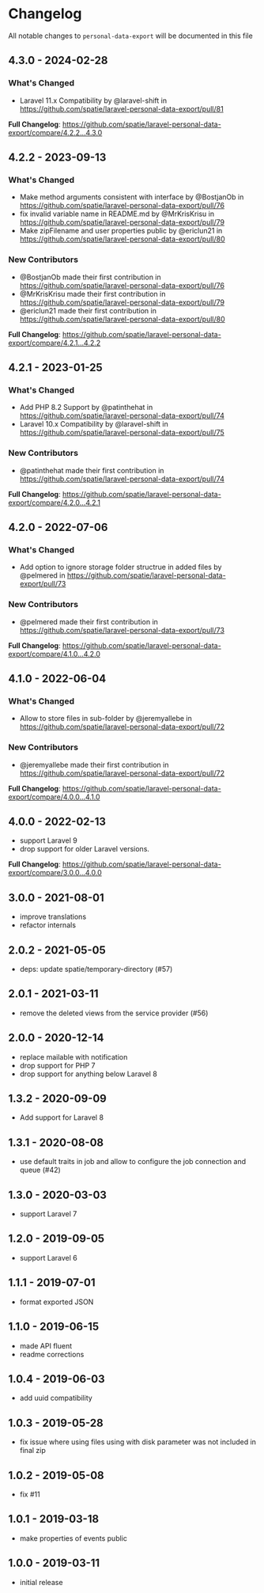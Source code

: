 # Changelog

All notable changes to `personal-data-export` will be documented in this file

## 4.3.0 - 2024-02-28

### What's Changed

* Laravel 11.x Compatibility by @laravel-shift in https://github.com/spatie/laravel-personal-data-export/pull/81

**Full Changelog**: https://github.com/spatie/laravel-personal-data-export/compare/4.2.2...4.3.0

## 4.2.2 - 2023-09-13

### What's Changed

- Make method arguments consistent with interface by @BostjanOb in https://github.com/spatie/laravel-personal-data-export/pull/76
- fix invalid variable name in README.md by @MrKrisKrisu in https://github.com/spatie/laravel-personal-data-export/pull/79
- Make zipFilename and user properties public by @ericlun21 in https://github.com/spatie/laravel-personal-data-export/pull/80

### New Contributors

- @BostjanOb made their first contribution in https://github.com/spatie/laravel-personal-data-export/pull/76
- @MrKrisKrisu made their first contribution in https://github.com/spatie/laravel-personal-data-export/pull/79
- @ericlun21 made their first contribution in https://github.com/spatie/laravel-personal-data-export/pull/80

**Full Changelog**: https://github.com/spatie/laravel-personal-data-export/compare/4.2.1...4.2.2

## 4.2.1 - 2023-01-25

### What's Changed

- Add PHP 8.2 Support by @patinthehat in https://github.com/spatie/laravel-personal-data-export/pull/74
- Laravel 10.x Compatibility by @laravel-shift in https://github.com/spatie/laravel-personal-data-export/pull/75

### New Contributors

- @patinthehat made their first contribution in https://github.com/spatie/laravel-personal-data-export/pull/74

**Full Changelog**: https://github.com/spatie/laravel-personal-data-export/compare/4.2.0...4.2.1

## 4.2.0 - 2022-07-06

### What's Changed

- Add option to ignore storage folder structrue in added files by @pelmered in https://github.com/spatie/laravel-personal-data-export/pull/73

### New Contributors

- @pelmered made their first contribution in https://github.com/spatie/laravel-personal-data-export/pull/73

**Full Changelog**: https://github.com/spatie/laravel-personal-data-export/compare/4.1.0...4.2.0

## 4.1.0 - 2022-06-04

### What's Changed

- Allow to store files in sub-folder by @jeremyallebe in https://github.com/spatie/laravel-personal-data-export/pull/72

### New Contributors

- @jeremyallebe made their first contribution in https://github.com/spatie/laravel-personal-data-export/pull/72

**Full Changelog**: https://github.com/spatie/laravel-personal-data-export/compare/4.0.0...4.1.0

## 4.0.0 - 2022-02-13

- support Laravel 9
- drop support for older Laravel versions.

**Full Changelog**: https://github.com/spatie/laravel-personal-data-export/compare/3.0.0...4.0.0

## 3.0.0 - 2021-08-01

- improve translations
- refactor internals

## 2.0.2 - 2021-05-05

- deps: update spatie/temporary-directory (#57)

## 2.0.1 - 2021-03-11

- remove the deleted views from the service provider (#56)

## 2.0.0 - 2020-12-14

- replace mailable with notification
- drop support for PHP 7
- drop support for anything below Laravel 8

## 1.3.2 - 2020-09-09

- Add support for Laravel 8

## 1.3.1 - 2020-08-08

- use default traits in job and allow to configure the job connection and queue (#42)

## 1.3.0 - 2020-03-03

- support Laravel 7

## 1.2.0 - 2019-09-05

- support Laravel 6

## 1.1.1 - 2019-07-01

- format exported JSON

## 1.1.0 - 2019-06-15

- made API fluent
- readme corrections

## 1.0.4 - 2019-06-03

- add uuid compatibility

## 1.0.3 - 2019-05-28

- fix issue where using files using with disk parameter was not included in final zip

## 1.0.2 - 2019-05-08

- fix #11

## 1.0.1 - 2019-03-18

- make properties of events public

## 1.0.0 - 2019-03-11

- initial release
